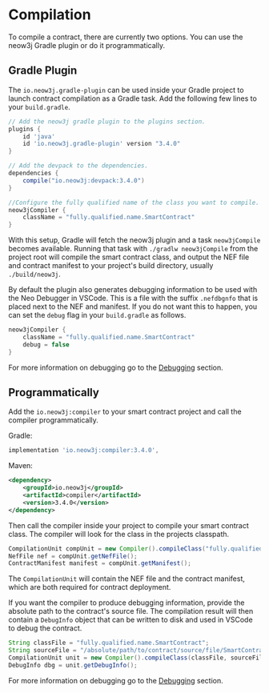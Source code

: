# Compilation

To compile a contract, there are currently two options. You can use the neow3j Gradle plugin or do
it programmatically.


## Gradle Plugin

The `io.neow3j.gradle-plugin` can be used inside your Gradle project to launch contract compilation
as a Gradle task. Add the following few lines to your `build.gradle`.

```groovy
// Add the neow3j gradle plugin to the plugins section.
plugins {
    id 'java'
    id 'io.neow3j.gradle-plugin' version "3.4.0"
}

// Add the devpack to the dependencies.
dependencies {
    compile("io.neow3j:devpack:3.4.0")
}

//Configure the fully qualified name of the class you want to compile.
neow3jCompiler {
    className = "fully.qualified.name.SmartContract"
}
```

With this setup, Gradle will fetch the neow3j plugin and a task `neow3jCompile` becomes available.
Running that task with `./gradlw neow3jCompile` from the project root will compile the smart
contract class, and output the NEF file and contract manifest to your project's build directory,
usually `./build/neow3j`.

By default the plugin also generates debugging information to be used with the Neo Debugger in
VSCode. This is a file with the suffix `.nefdbgnfo` that is placed next to the NEF and manifest. 
If you do not want this to happen, you can set the `debug` flag in your `build.gradle` as follows.

```groovy
neow3jCompiler {
    className = "fully.qualified.name.SmartContract"
    debug = false
}
```

For more information on debugging go to the
[Debugging](neo3_guides/compiler_devpack/debugging.md#debugging) section.

## Programmatically

Add the `io.neow3j:compiler` to your smart contract project and call the compiler programmatically.

Gradle:

```groovy
implementation 'io.neow3j:compiler:3.4.0',
```

Maven:

```xml
<dependency>
    <groupId>io.neow3j</groupId>
    <artifactId>compiler</artifactId>
    <version>3.4.0</version>
</dependency>
```

Then call the compiler inside your project to compile your smart contract class. The compiler will
look for the class in the projects classpath.

```java
CompilationUnit compUnit = new Compiler().compileClass("fully.qualified.name.SmartContract");
NefFile nef = compUnit.getNefFile();
ContractManifest manifest = compUnit.getManifest();
```

The `CompilationUnit` will contain the NEF file and the contract manifest, which are both required
for contract deployment.

If you want the compiler to produce debugging information, provide the absolute path to the 
contract's source file. The compilation result will then contain a `DebugInfo` object that can be
written to disk and used in VSCode to debug the contract.

```java
String classFile = "fully.qualified.name.SmartContract";
String sourceFile = "/absolute/path/to/contract/source/file/SmartContract.java";
CompilationUnit unit = new Compiler().compileClass(classFile, sourceFile);
DebugInfo dbg = unit.getDebugInfo();
```

For more information on debugging go to the
[Debugging](neo3_guides/compiler_devpack/debugging.md#debugging) section.